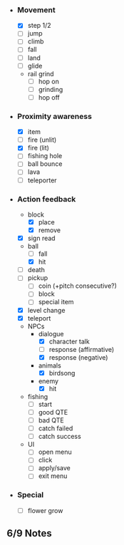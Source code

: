 - ### Movement
	- [x] step 1/2
	- [ ] jump
	- [ ] climb
	- [ ] fall
	- [ ] land
	- [ ] glide
	- rail grind
		- [ ] hop on
		- [ ] grinding
		- [ ] hop off
- ### Proximity awareness
	- [x] item
	- [ ] fire (unlit)
	- [x] fire (lit)
	- [ ] fishing hole
	- [ ] ball bounce
	- [ ] lava
	- [ ] teleporter
- ### Action feedback 
	- block
		- [x] place
		- [x] remove
	- [x] sign read
	- ball
		- [ ] fall
		- [x] hit
	- [ ] death
	- [ ] pickup
		- [ ] coin (+pitch consecutive?)
		- [ ] block
		- [ ] special item
	- [x] level change
	- [x] teleport
	- NPCs
		- dialogue
			- [x] character talk
			- [ ]  response (affirmative)
			- [x] response (negative)
		-  animals
			- [x] birdsong
		- enemy
			- [x] hit
	- fishing
		- [ ] start
		- [ ] good QTE
		- [ ] bad QTE
		- [ ] catch failed
		- [ ] catch success
	- UI 
		- [ ] open menu
		- [ ] click
		- [ ] apply/save
		- [ ] exit menu
- ### Special
	- [ ] flower grow

6/9 Notes
 - 
